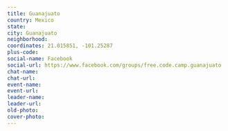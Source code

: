 ```yaml
---
title: Guanajuato
country: Mexico
state: 
city: Guanajuato
neighborhood: 
coordinates: 21.015851, -101.25287
plus-code:
social-name: Facebook
social-url: https://www.facebook.com/groups/free.code.camp.guanajuato
chat-name:
chat-url:
event-name:
event-url:
leader-name:
leader-url:
old-photo: 
cover-photo:
---
```

